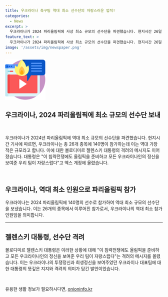 ```yaml
---
title: 우크라이나 축구팀 역대 최소 선수단의 자랑스러운 업적!
categories:
  - News
excerpt: >
  우크라이나가 2024 파리올림픽에 사상 최소 규모의 선수단을 파견했습니다. 현지시간 26일 외신에 따르면 140명의 선수가 26개 종목에 참가할 예정이며, 이는 역대 최소 규모입니다. 이에 대통령은 침략전쟁 속에서도 올림픽에 참가하는 우크라이나 선수단을 격려하며, 우리 팀이 자랑스럽다고 소감을 밝혔습니다.
feature_text: >
  우크라이나가 2024 파리올림픽에 사상 최소 규모의 선수단을 파견했습니다. 현지시간 26일 외신에 따르면 140명의 선수가 26개 종목에 참가할 예정이며, 이는 역대 최소 규모입니다. 이에 대통령은 침략전쟁 속에서도 올림픽에 참가하는 우크라이나 선수단을 격려하며, 우리 팀이 자랑스럽다고 소감을 밝혔습니다.
image: '/assets/img/newspaper.png'
---
```


<p><img src="/assets/img/news.png" alt="rentncar 속보" /></p>

<h2>우크라이나, 2024 파리올림픽에 최소 규모의 선수단 보내</h2>

<p data-ke-size="size16">&nbsp;</p>

<p data-ke-size="size16">우크라이나가 2024년 파리올림픽에 역대 최소 규모의 선수단을 파견했습니다. 현지시간 기사에 따르면, 우크라이나는 총 26개 종목에 140명이 참가하는데 이는 역대 가장 적은 규모라고 합니다. 이에 대한 볼로디미르 젤렌스키 대통령의 격려의 메시지도 이어졌습니다. 대통령은 "이 침략전쟁에도 올림픽을 준비하고 모든 우크라이나인의 정신을 보여준 우리 팀이 자랑스럽다"고 엑스 계정에 올렸습니다.</p>

<p data-ke-size="size16">&nbsp;</p>

<h2 data-ke-size="size26">우크라이나, 역대 최소 인원으로 파리올림픽 참가</h2>

<p data-ke-size="size16">우크라이나는 2024 파리올림픽에 140명의 선수로 참가하여 역대 최소 규모의 선수단을 보냈습니다. 이는 26개의 종목에서 이루어진 참가로서, 우크라이나의 역대 최소 참가 인원임을 의미합니다. </p>

<hr>

<h2 data-ke-size="size26">젤렌스키 대통령, 선수단 격려</h2>

<p data-ke-size="size16">볼로디미르 젤렌스키 대통령은 이러한 상황에 대해 "이 침략전쟁에도 올림픽을 준비하고 모든 우크라이나인의 정신을 보여준 우리 팀이 자랑스럽다"는 격려의 메시지를 올렸습니다. 이는 우크라이나의 투쟁정신과 희생정신을 보여주었던 우크라이나 대표팀에 대한 대통령의 뜻깊은 지지와 격려의 의미가 담긴 발언이었습니다. </p>

<p data-ke-size="size16">&nbsp;</p>
유용한 생활 정보가 필요하시다면, <a href="https://onioninfo.kr" rel="dofollow">onioninfo.kr</a>


